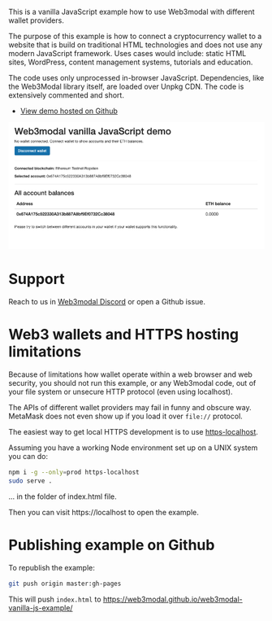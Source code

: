 This is a vanilla JavaScript example how to use Web3modal with different  wallet providers.

The purpose of this example is how to connect a cryptocurrency wallet
to a website that is build on traditional HTML technologies and does not
use any modern JavaScript framework. Uses cases would include:
static HTML sites, WordPress, content management systems,
tutorials and education.

The code uses only unprocessed in-browser JavaScript.
Dependencies, like the Web3Modal library itself,
are loaded over Unpkg CDN. The code is extensively
commented and short.

* [View demo hosted on Github](https://web3modal.github.io/web3modal-vanilla-js-example/)

![screenshot](./screenshot.png)

# Support

Reach to us in [Web3modal Discord](https://discordapp.com/invite/YGnSX9y) or open a Github issue.

# Web3 wallets and HTTPS hosting limitations

Because of limitations how wallet operate within a web browser
and web security,
you should not run this example, or any Web3modal code,
out of your file system or unsecure HTTP protocol
(even using localhost).

The APIs of different wallet providers
may fail in funny and obscure way.
MetaMask does not even show up if you load it over `file://`
protocol.

The easiest way to get local HTTPS development
is to use [https-localhost](https://github.com/daquinoaldo/https-localhost).

Assuming you have a working Node environment set up on a UNIX
system you can do:

```sh
npm i -g --only=prod https-localhost
sudo serve .
```

... in the folder of index.html file.

Then you can visit https://localhost to open the example.

# Publishing example on Github

To republish the example:

```sh
git push origin master:gh-pages
```

This will push `index.html` to https://web3modal.github.io/web3modal-vanilla-js-example/

